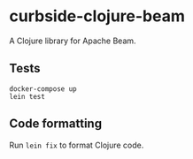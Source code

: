 # curbside-clojure-beam

A Clojure library for Apache Beam.

## Tests

```
docker-compose up
lein test
```

## Code formatting

Run `lein fix` to format Clojure code. 
